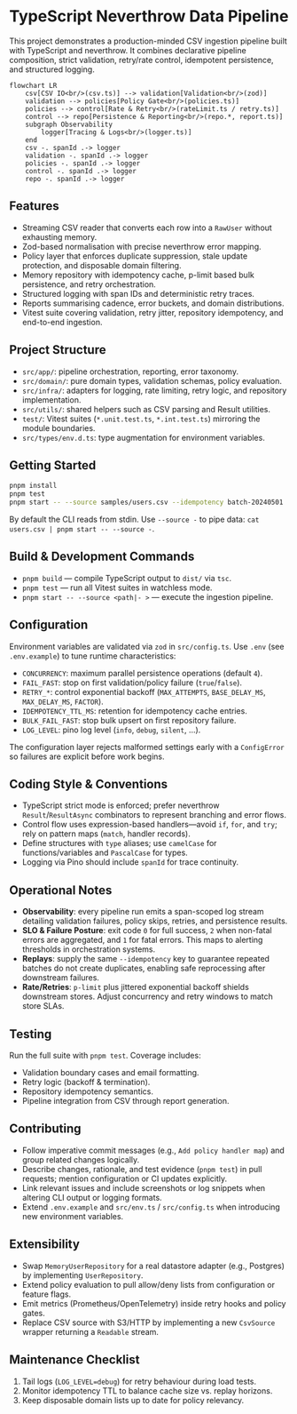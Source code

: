 # TypeScript Neverthrow Data Pipeline

This project demonstrates a production-minded CSV ingestion pipeline built with TypeScript and neverthrow. It combines declarative pipeline composition, strict validation, retry/rate control, idempotent persistence, and structured logging.

```mermaid
flowchart LR
    csv[CSV IO<br/>(csv.ts)] --> validation[Validation<br/>(zod)]
    validation --> policies[Policy Gate<br/>(policies.ts)]
    policies --> control[Rate & Retry<br/>(rateLimit.ts / retry.ts)]
    control --> repo[Persistence & Reporting<br/>(repo.*, report.ts)]
    subgraph Observability
        logger[Tracing & Logs<br/>(logger.ts)]
    end
    csv -. spanId .-> logger
    validation -. spanId .-> logger
    policies -. spanId .-> logger
    control -. spanId .-> logger
    repo -. spanId .-> logger
```

## Features

- Streaming CSV reader that converts each row into a `RawUser` without exhausting memory.
- Zod-based normalisation with precise neverthrow error mapping.
- Policy layer that enforces duplicate suppression, stale update protection, and disposable domain filtering.
- Memory repository with idempotency cache, p-limit based bulk persistence, and retry orchestration.
- Structured logging with span IDs and deterministic retry traces.
- Reports summarising cadence, error buckets, and domain distributions.
- Vitest suite covering validation, retry jitter, repository idempotency, and end-to-end ingestion.

## Project Structure

- `src/app/`: pipeline orchestration, reporting, error taxonomy.
- `src/domain/`: pure domain types, validation schemas, policy evaluation.
- `src/infra/`: adapters for logging, rate limiting, retry logic, and repository implementation.
- `src/utils/`: shared helpers such as CSV parsing and Result utilities.
- `test/`: Vitest suites (`*.unit.test.ts`, `*.int.test.ts`) mirroring the module boundaries.
- `src/types/env.d.ts`: type augmentation for environment variables.

## Getting Started

```bash
pnpm install
pnpm test
pnpm start -- --source samples/users.csv --idempotency batch-20240501
```

By default the CLI reads from stdin. Use `--source -` to pipe data: `cat users.csv | pnpm start -- --source -`.

## Build & Development Commands

- `pnpm build` — compile TypeScript output to `dist/` via `tsc`.
- `pnpm test` — run all Vitest suites in watchless mode.
- `pnpm start -- --source <path|- >` — execute the ingestion pipeline.

## Configuration

Environment variables are validated via `zod` in `src/config.ts`. Use `.env` (see `.env.example`) to tune runtime characteristics:

- `CONCURRENCY`: maximum parallel persistence operations (default `4`).
- `FAIL_FAST`: stop on first validation/policy failure (`true`/`false`).
- `RETRY_*`: control exponential backoff (`MAX_ATTEMPTS`, `BASE_DELAY_MS`, `MAX_DELAY_MS`, `FACTOR`).
- `IDEMPOTENCY_TTL_MS`: retention for idempotency cache entries.
- `BULK_FAIL_FAST`: stop bulk upsert on first repository failure.
- `LOG_LEVEL`: pino log level (`info`, `debug`, `silent`, ...).

The configuration layer rejects malformed settings early with a `ConfigError` so failures are explicit before work begins.

## Coding Style & Conventions

- TypeScript strict mode is enforced; prefer neverthrow `Result`/`ResultAsync` combinators to represent branching and error flows.
- Control flow uses expression-based handlers—avoid `if`, `for`, and `try`; rely on pattern maps (`match`, handler records).
- Define structures with `type` aliases; use `camelCase` for functions/variables and `PascalCase` for types.
- Logging via Pino should include `spanId` for trace continuity.

## Operational Notes

- **Observability**: every pipeline run emits a span-scoped log stream detailing validation failures, policy skips, retries, and persistence results.
- **SLO & Failure Posture**: exit code `0` for full success, `2` when non-fatal errors are aggregated, and `1` for fatal errors. This maps to alerting thresholds in orchestration systems.
- **Replays**: supply the same `--idempotency` key to guarantee repeated batches do not create duplicates, enabling safe reprocessing after downstream failures.
- **Rate/Retries**: `p-limit` plus jittered exponential backoff shields downstream stores. Adjust concurrency and retry windows to match store SLAs.

## Testing

Run the full suite with `pnpm test`. Coverage includes:

- Validation boundary cases and email formatting.
- Retry logic (backoff & termination).
- Repository idempotency semantics.
- Pipeline integration from CSV through report generation.

## Contributing

- Follow imperative commit messages (e.g., `Add policy handler map`) and group related changes logically.
- Describe changes, rationale, and test evidence (`pnpm test`) in pull requests; mention configuration or CI updates explicitly.
- Link relevant issues and include screenshots or log snippets when altering CLI output or logging formats.
- Extend `.env.example` and `src/env.ts` / `src/config.ts` when introducing new environment variables.

## Extensibility

- Swap `MemoryUserRepository` for a real datastore adapter (e.g., Postgres) by implementing `UserRepository`.
- Extend policy evaluation to pull allow/deny lists from configuration or feature flags.
- Emit metrics (Prometheus/OpenTelemetry) inside retry hooks and policy gates.
- Replace CSV source with S3/HTTP by implementing a new `CsvSource` wrapper returning a `Readable` stream.

## Maintenance Checklist

1. Tail logs (`LOG_LEVEL=debug`) for retry behaviour during load tests.
2. Monitor idempotency TTL to balance cache size vs. replay horizons.
3. Keep disposable domain lists up to date for policy relevancy.
